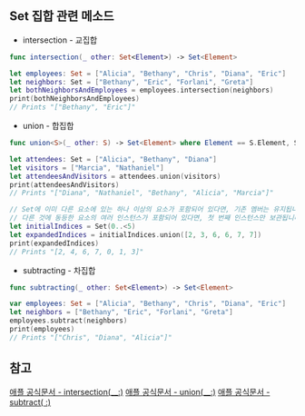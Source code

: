 

## Set 집합 관련 메소드

- intersection - 교집합

```swift
func intersection(_ other: Set<Element>) -> Set<Element>

let employees: Set = ["Alicia", "Bethany", "Chris", "Diana", "Eric"]
let neighbors: Set = ["Bethany", "Eric", "Forlani", "Greta"]
let bothNeighborsAndEmployees = employees.intersection(neighbors)
print(bothNeighborsAndEmployees)
// Prints "["Bethany", "Eric"]"
```

- union - 합집합

```swift
func union<S>(_ other: S) -> Set<Element> where Element == S.Element, S : Sequence

let attendees: Set = ["Alicia", "Bethany", "Diana"]
let visitors = ["Marcia", "Nathaniel"]
let attendeesAndVisitors = attendees.union(visitors)
print(attendeesAndVisitors)
// Prints "["Diana", "Nathaniel", "Bethany", "Alicia", "Marcia"]"

// Set에 이미 다른 요소에 있는 하나 이상의 요소가 포함되어 있다면, 기존 멤버는 유지됩니다.
// 다른 것에 동등한 요소의 여러 인스턴스가 포함되어 있다면, 첫 번째 인스턴스만 보관됩니다.
let initialIndices = Set(0..<5)
let expandedIndices = initialIndices.union([2, 3, 6, 6, 7, 7])
print(expandedIndices)
// Prints "[2, 4, 6, 7, 0, 1, 3]"
```

- subtracting - 차집합

```swift
func subtracting(_ other: Set<Element>) -> Set<Element>

var employees: Set = ["Alicia", "Bethany", "Chris", "Diana", "Eric"]
let neighbors = ["Bethany", "Eric", "Forlani", "Greta"]
employees.subtract(neighbors)
print(employees)
// Prints "["Chris", "Diana", "Alicia"]"
```

## 참고

[애플 공식문서 - intersection(\__:)](https://developer.apple.com/documentation/swift/set/intersection(_:)-1zh8f)
[애플 공식문서 - union(\__:)](https://developer.apple.com/documentation/swift/set/union(_:))
[애플 공식문서 - subtract( :)](https://developer.apple.com/documentation/swift/set/subtract(_:)-8gc48)
